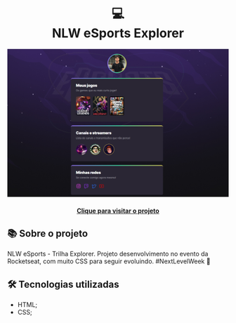 <h1 align="center">
  💻<br>NLW eSports Explorer
</h1>

![Design preview for the NLW eSports](./assets/project-image.png)

<h4 align="center"><a href="https://lucasgabriell97.github.io/nlw-esports-explorer/">Clique para visitar o projeto</a></h4>

## 📚 Sobre o projeto

NLW eSports - Trilha Explorer. Projeto desenvolvimento no evento da Rocketseat, com muito CSS para seguir evoluindo. 
#NextLevelWeek 🚀

## 🛠️ Tecnologias utilizadas

- HTML;
- CSS;
